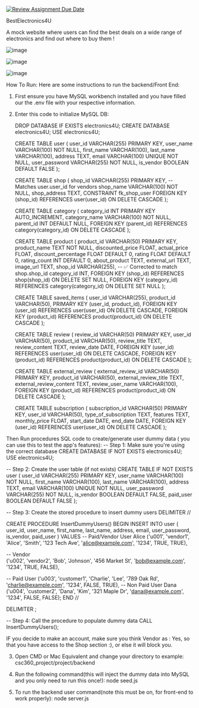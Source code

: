 [![Review Assignment Due Date](https://classroom.github.com/assets/deadline-readme-button-22041afd0340ce965d47ae6ef1cefeee28c7c493a6346c4f15d667ab976d596c.svg)](https://classroom.github.com/a/lbrlp8ht)


BestElectronics4U

A mock website where users can find the best deals on a wide range of electronics and find out where to buy them !

![image](https://github.com/user-attachments/assets/ac7ec5ae-3bea-4134-a8fd-69d771dc06b3)


![image](https://github.com/user-attachments/assets/6224ffd1-e2ca-4229-9e10-232a5c5b15d2)


![image](https://github.com/user-attachments/assets/e488cabc-f737-4b5b-9729-0aef54efff96)

How To Run:
Here are some instructions to run the backend/Front End:

1. First ensure you have MySQL workbench installed and you have filled our the .env file with your respective information.

2. Enter this code to initialize MySQL DB:

    DROP DATABASE IF EXISTS electronics4U;
    CREATE DATABASE electronics4U;
    USE electronics4U;
    
    
    CREATE TABLE user (
      user_id VARCHAR(255) PRIMARY KEY,
      user_name VARCHAR(100) NOT NULL,
      first_name VARCHAR(100),
      last_name VARCHAR(100),
      address TEXT,
      email VARCHAR(100) UNIQUE NOT NULL,
      user_password VARCHAR(255) NOT NULL,
      is_vendor BOOLEAN DEFAULT FALSE
    );
    
    
    
    CREATE TABLE shop (
      shop_id VARCHAR(255) PRIMARY KEY,  -- Matches user.user_id for vendors
      shop_name VARCHAR(100) NOT NULL,
      shop_address TEXT,
      CONSTRAINT fk_shop_user FOREIGN KEY (shop_id) REFERENCES user(user_id) ON DELETE CASCADE
    );
    
    
    
    CREATE TABLE category (
      category_id INT PRIMARY KEY AUTO_INCREMENT,
      category_name VARCHAR(100) NOT NULL,
      parent_id INT DEFAULT NULL,
      FOREIGN KEY (parent_id) REFERENCES category(category_id) ON DELETE CASCADE
    );
    
    
    
    CREATE TABLE product (
      product_id VARCHAR(50) PRIMARY KEY,
      product_name TEXT NOT NULL,
      discounted_price FLOAT,
      actual_price FLOAT,
      discount_percentage FLOAT DEFAULT 0,
      rating FLOAT DEFAULT 0,
      rating_count INT DEFAULT 0,
      about_product TEXT,
      external_url TEXT,
      image_url TEXT,
      shop_id VARCHAR(255),  -- ✅ Corrected to match shop.shop_id
      category_id INT,
      FOREIGN KEY (shop_id) REFERENCES shop(shop_id) ON DELETE SET NULL,
      FOREIGN KEY (category_id) REFERENCES category(category_id) ON DELETE SET NULL
    );
    
    
    
    CREATE TABLE saved_items (
      user_id VARCHAR(255),
      product_id VARCHAR(50),
      PRIMARY KEY (user_id, product_id),
      FOREIGN KEY (user_id) REFERENCES user(user_id) ON DELETE CASCADE,
      FOREIGN KEY (product_id) REFERENCES product(product_id) ON DELETE CASCADE
    );
    
    
    
    CREATE TABLE review (
      review_id VARCHAR(50) PRIMARY KEY,
      user_id VARCHAR(50),
      product_id VARCHAR(50),
      review_title TEXT,
      review_content TEXT,
      review_date DATE,
      FOREIGN KEY (user_id) REFERENCES user(user_id) ON DELETE CASCADE,
      FOREIGN KEY (product_id) REFERENCES product(product_id) ON DELETE CASCADE
    );
    
    
    CREATE TABLE external_review (
      external_review_id VARCHAR(50) PRIMARY KEY,
      product_id VARCHAR(50),
      external_review_title TEXT,
      external_review_content TEXT,
      review_user_name VARCHAR(100),
      FOREIGN KEY (product_id) REFERENCES product(product_id) ON DELETE CASCADE
    );
    
    
    CREATE TABLE subscription (
      subscription_id VARCHAR(50) PRIMARY KEY,
      user_id VARCHAR(50),
      type_of_subscription TEXT,
      features TEXT,
      monthly_price FLOAT,
      start_date DATE,
      end_date DATE,
      FOREIGN KEY (user_id) REFERENCES user(user_id) ON DELETE CASCADE
    );


Then Run procedures SQL code to create/generate user dummy data ( you can use this to test the app's features):
-- Step 1: Make sure you're using the correct database
CREATE DATABASE IF NOT EXISTS electronics4U;
USE electronics4U;

-- Step 2: Create the user table (if not exists)
CREATE TABLE IF NOT EXISTS user (
  user_id VARCHAR(255) PRIMARY KEY,
  user_name VARCHAR(100) NOT NULL,
  first_name VARCHAR(100),
  last_name VARCHAR(100),
  address TEXT,
  email VARCHAR(100) UNIQUE NOT NULL,
  user_password VARCHAR(255) NOT NULL,
  is_vendor BOOLEAN DEFAULT FALSE,
  paid_user BOOLEAN DEFAULT FALSE
);

-- Step 3: Create the stored procedure to insert dummy users
DELIMITER //

CREATE PROCEDURE InsertDummyUsers()
BEGIN
  INSERT INTO user (
    user_id, user_name, first_name, last_name, address,
    email, user_password, is_vendor, paid_user
  ) VALUES 
  -- Paid/Vendor User Alice
    ('u001', 'vendor1', 'Alice', 'Smith', '123 Tech Ave', 'alice@example.com', '1234', TRUE, TRUE),
    
  -- Vendor   
    ('u002', 'vendor2', 'Bob', 'Johnson', '456 Market St', 'bob@example.com', '1234', TRUE, FALSE),

   -- Paid User 
    ('u003', 'customer1', 'Charlie', 'Lee', '789 Oak Rd', 'charlie@example.com', '1234', FALSE, TRUE),
  -- Non Paid User Dana
    ('u004', 'customer2', 'Dana', 'Kim', '321 Maple Dr', 'dana@example.com', '1234', FALSE, FALSE);
END //

DELIMITER ;

-- Step 4: Call the procedure to populate dummy data
CALL InsertDummyUsers();




IF you decide to make an account, make sure you think Vendor as : Yes, so that you have access to the Shop section :), or else it will block you.


3. Open CMD or Mac Equivalent and change your directory to example: csc360_project/project/backend

4. Run the following command(this will inject the dummy data into MySQL and you only need to run this once!):
node seed.js  



5.  To run the backend user command(note this must be on, for front-end to work properly):
node server.js
